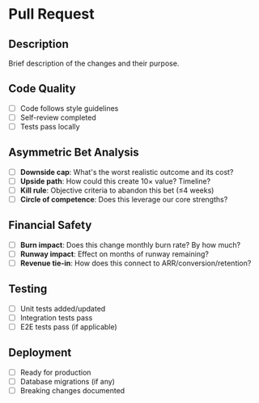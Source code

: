 # Pull Request

## Description
Brief description of the changes and their purpose.

## Code Quality
- [ ] Code follows style guidelines
- [ ] Self-review completed
- [ ] Tests pass locally

## Asymmetric Bet Analysis
- [ ] **Downside cap**: What's the worst realistic outcome and its cost?
- [ ] **Upside path**: How could this create 10× value? Timeline?
- [ ] **Kill rule**: Objective criteria to abandon this bet (≤4 weeks)
- [ ] **Circle of competence**: Does this leverage our core strengths?

## Financial Safety
- [ ] **Burn impact**: Does this change monthly burn rate? By how much?
- [ ] **Runway impact**: Effect on months of runway remaining?
- [ ] **Revenue tie-in**: How does this connect to ARR/conversion/retention?

## Testing
- [ ] Unit tests added/updated
- [ ] Integration tests pass
- [ ] E2E tests pass (if applicable)

## Deployment
- [ ] Ready for production
- [ ] Database migrations (if any)
- [ ] Breaking changes documented